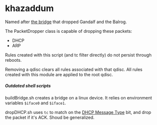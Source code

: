 # khazaddum
Named after [the bridge](//media.giphy.com/media/A6PcmRqkyMOBy/giphy.gif) that dropped Gandalf and the Balrog.

The PacketDropper class is capable of dropping these packets:

- DHCP
- ARP

Rules created with this script (and tc filter directly) do not persist through reboots.

Removing a qdisc clears all rules associated with that qdisc.  All rules created with
this module are applied to the root qdisc.

##### Outdated shell scripts

buildBridge.sh creates a bridge on a linux device.  It relies on environment variables `$iface0` and `$iface1`.

dropDHCP.sh uses `tc` to match on the [DHCP Message Type](https://tools.ietf.org/html/rfc2132#section-9.6) bit, and drop the packet if it's ACK.  Shoud be generalized.
